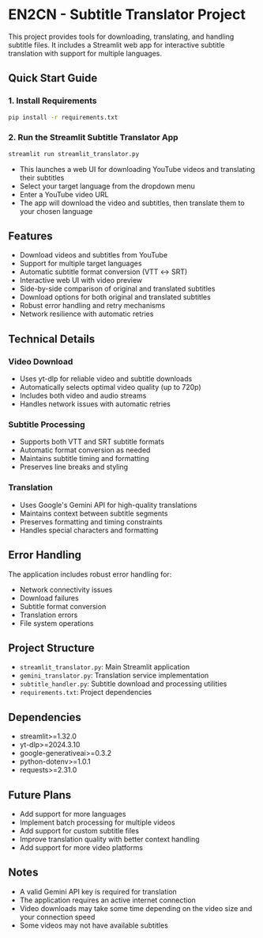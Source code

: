 ﻿# EN2CN - Subtitle Translator Project

This project provides tools for downloading, translating, and handling subtitle files. It includes a Streamlit web app for interactive subtitle translation with support for multiple languages.

## Quick Start Guide

### 1. Install Requirements
```bash
pip install -r requirements.txt
```

### 2. Run the Streamlit Subtitle Translator App
```bash
streamlit run streamlit_translator.py
```
- This launches a web UI for downloading YouTube videos and translating their subtitles
- Select your target language from the dropdown menu
- Enter a YouTube video URL
- The app will download the video and subtitles, then translate them to your chosen language

## Features

- Download videos and subtitles from YouTube
- Support for multiple target languages
- Automatic subtitle format conversion (VTT ↔ SRT)
- Interactive web UI with video preview
- Side-by-side comparison of original and translated subtitles
- Download options for both original and translated subtitles
- Robust error handling and retry mechanisms
- Network resilience with automatic retries


## Technical Details

### Video Download
- Uses yt-dlp for reliable video and subtitle downloads
- Automatically selects optimal video quality (up to 720p)
- Includes both video and audio streams
- Handles network issues with automatic retries

### Subtitle Processing
- Supports both VTT and SRT subtitle formats
- Automatic format conversion as needed
- Maintains subtitle timing and formatting
- Preserves line breaks and styling

### Translation
- Uses Google's Gemini API for high-quality translations
- Maintains context between subtitle segments
- Preserves formatting and timing constraints
- Handles special characters and formatting

## Error Handling

The application includes robust error handling for:
- Network connectivity issues
- Download failures
- Subtitle format conversion
- Translation errors
- File system operations

## Project Structure

- `streamlit_translator.py`: Main Streamlit application
- `gemini_translator.py`: Translation service implementation
- `subtitle_handler.py`: Subtitle download and processing utilities
- `requirements.txt`: Project dependencies

## Dependencies

- streamlit>=1.32.0
- yt-dlp>=2024.3.10
- google-generativeai>=0.3.2
- python-dotenv>=1.0.1
- requests>=2.31.0

## Future Plans

- Add support for more languages
- Implement batch processing for multiple videos
- Add support for custom subtitle files
- Improve translation quality with better context handling
- Add support for more video platforms

## Notes

- A valid Gemini API key is required for translation
- The application requires an active internet connection
- Video downloads may take some time depending on the video size and your connection speed
- Some videos may not have available subtitles
